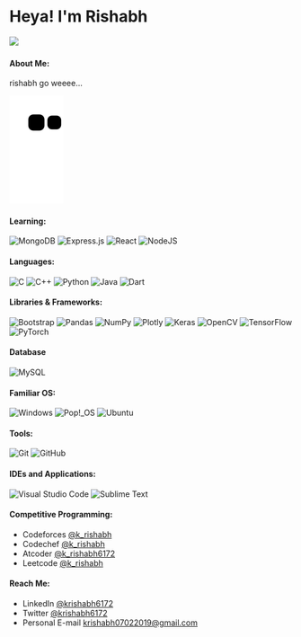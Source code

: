 # **Heya! I'm Rishabh** 
<div align = "justify">
  <a href = "#">
    <img src="https://komarev.com/ghpvc/?username=k-rishabh6172&color=blue&style=for-the-badge">
  </a>
</div>

#### **About Me:**
rishabh go weeee...

![snake gif](https://github.com/k-rishabh6172/k-rishabh6172/blob/output/github-contribution-grid-snake.svg)

#### **Learning:**
![MongoDB](https://img.shields.io/badge/MongoDB-%234ea94b.svg?style=for-the-badge&logo=mongodb&logoColor=white)
![Express.js](https://img.shields.io/badge/express.js-%23404d59.svg?style=for-the-badge&logo=express&logoColor=%2361DAFB)
![React](https://img.shields.io/badge/react-%2320232a.svg?style=for-the-badge&logo=react&logoColor=%2361DAFB)
![NodeJS](https://img.shields.io/badge/node.js-6DA55F?style=for-the-badge&logo=node.js&logoColor=white)


#### **Languages:**
![C](https://img.shields.io/badge/c-%2300599C.svg?style=for-the-badge&logo=c&logoColor=white)
![C++](https://img.shields.io/badge/c++-%2300599C.svg?style=for-the-badge&logo=c%2B%2B&logoColor=white)
![Python](https://img.shields.io/badge/python-3670A0?style=for-the-badge&logo=python&logoColor=%23F7DF1E)
![Java](https://img.shields.io/badge/java-%23ED8B00.svg?style=for-the-badge&logo=java&logoColor=white)
![Dart](https://img.shields.io/badge/dart-%230175C2.svg?style=for-the-badge&logo=dart&logoColor=white)
<!-- ![TypeScript](https://img.shields.io/badge/typescript-%23007ACC.svg?style=for-the-badge&logo=typescript&logoColor=white) -->
<!-- ![Flutter](https://img.shields.io/badge/Flutter-%2302569B.svg?style=for-the-badge&logo=Flutter&logoColor=white) -->

#### **Libraries & Frameworks:**
![Bootstrap](https://img.shields.io/badge/bootstrap-%23563D7C.svg?style=for-the-badge&logo=bootstrap&logoColor=white)
![Pandas](https://img.shields.io/badge/pandas-%23150458.svg?style=for-the-badge&logo=pandas&logoColor=white)
![NumPy](https://img.shields.io/badge/numpy-%23013243.svg?style=for-the-badge&logo=numpy&logoColor=white)
![Plotly](https://img.shields.io/badge/Plotly-%233F4F75.svg?style=for-the-badge&logo=plotly&logoColor=white)
![Keras](https://img.shields.io/badge/Keras-%23D00000.svg?style=for-the-badge&logo=Keras&logoColor=white)
![OpenCV](https://img.shields.io/badge/opencv-%23white.svg?style=for-the-badge&logo=opencv&logoColor=white)
![TensorFlow](https://img.shields.io/badge/TensorFlow-%23FF6F00.svg?style=for-the-badge&logo=TensorFlow&logoColor=white)
![PyTorch](https://img.shields.io/badge/PyTorch-%23EE4C2C.svg?style=for-the-badge&logo=PyTorch&logoColor=white)

#### **Database**
![MySQL](https://img.shields.io/badge/mysql-%2300f.svg?style=for-the-badge&logo=mysql&logoColor=white)

<!-- #### **Hosting and Server:**
![AWS](https://img.shields.io/badge/AWS-%23FF9900.svg?style=for-the-badge&logo=amazon-aws&logoColor=white)
![Google Cloud](https://img.shields.io/badge/GoogleCloud-%234285F4.svg?style=for-the-badge&logo=google-cloud&logoColor=white)
![Firebase](https://img.shields.io/badge/firebase-%23039BE5.svg?style=for-the-badge&logo=firebase)
![Cloudflare](https://img.shields.io/badge/Cloudflare-F38020?style=for-the-badge&logo=Cloudflare&logoColor=white)
![Nginx](https://img.shields.io/badge/nginx-%23009639.svg?style=for-the-badge&logo=nginx&logoColor=white) -->

#### **Familiar OS:**
![Windows](https://img.shields.io/badge/Windows-0078D6?style=for-the-badge&logo=windows&logoColor=white)
![Pop!\_OS](https://img.shields.io/badge/Pop!_OS-48B9C7?style=for-the-badge&logo=Pop!_OS&logoColor=white)
![Ubuntu](https://img.shields.io/badge/Ubuntu-E95420?style=for-the-badge&logo=ubuntu&logoColor=white)

#### **Tools:**
<!-- ![Kubernetes](https://img.shields.io/badge/kubernetes-%23326ce5.svg?style=for-the-badge&logo=kubernetes&logoColor=white) -->
<!-- ![Docker](https://img.shields.io/badge/docker-%230db7ed.svg?style=for-the-badge&logo=docker&logoColor=white) -->
![Git](https://img.shields.io/badge/git-%23F05033.svg?style=for-the-badge&logo=git&logoColor=white)
![GitHub](https://img.shields.io/badge/github-%23121011.svg?style=for-the-badge&logo=github&logoColor=white)

#### **IDEs and Applications:**
![Visual Studio Code](https://img.shields.io/badge/Visual%20Studio%20Code-0078d7.svg?style=for-the-badge&logo=visual-studio-code&logoColor=white)
![Sublime Text](https://img.shields.io/badge/sublime_text-%23575757.svg?style=for-the-badge&logo=sublime-text&logoColor=important)

#### **Competitive Programming:**
- Codeforces [@k_rishabh](https://codeforces.com/profile/k_rishabh)
- Codechef [@k_rishabh](https://www.codechef.com/users/k_rishabh)
- Atcoder [@k_rishabh6172](https://atcoder.jp/users/k_rishabh6172)
- Leetcode [@k_rishabh](https://leetcode.com/k_rishabh/)

#### **Reach Me:**
- LinkedIn [@krishabh6172](https://linkedin.com/in/krishabh6172) 
- Twitter [@krishabh6172](https://twitter.com/k_rishabh6172)
- Personal E-mail krishabh07022019@gmail.com
